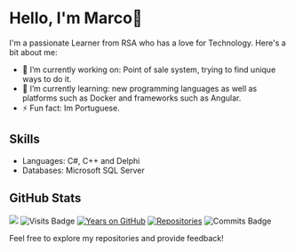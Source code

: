 # Hello, I'm Marco👋

I'm a passionate Learner from RSA who has a love for Technology. 
Here's a bit about me:
- 🔭 I’m currently working on: Point of sale system, trying to find unique ways to do it.
- 🌱 I’m currently learning: new programming languages as well as platforms such as Docker and frameworks such as Angular. 
- ⚡ Fun fact: Im Portuguese.

## Skills
- Languages:  C#, C++ and Delphi
- Databases: Microsoft SQL Server
## GitHub Stats
![](https://komarev.com/ghpvc/?username=Greenxertz&color=dc143c)
![Visits Badge](https://badges.pufler.dev/visits/Greenxertz/Greenxertz)
[![Years on GitHub](https://badges.pufler.dev/years/Greenxertz)](https://github.com/Greenxertz)
[![Repositories](https://badges.pufler.dev/repos/Greenxertz)](https://github.com/Greenxertz)
![Commits Badge](https://badges.pufler.dev/commits/monthly/Dario-Maselli)

Feel free to explore my repositories and provide feedback!
